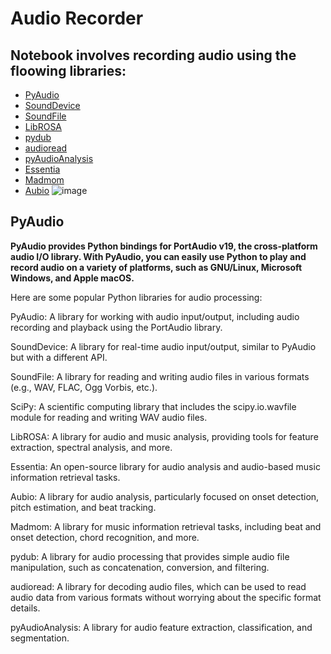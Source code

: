# Audio Recorder
## Notebook involves recording audio using the floowing libraries:
 * [PyAudio](https://pypi.org/project/PyAudio/)
 * [SoundDevice](https://pypi.org/project/sounddevice/)
 * [SoundFile](https://pypi.org/project/soundfile/)
 * [LibROSA](https://pypi.org/project/librosa/)
 * [pydub](https://pypi.org/project/pydub/)
 * [audioread](https://pypi.org/project/audioread/)
 * [pyAudioAnalysis](https://pypi.org/project/pyAudioAnalysis/)
 * [Essentia](https://pypi.org/project/essentials/)
 * [Madmom](https://pypi.org/project/madmom/)
 * [Aubio](https://pypi.org/project/aubio/)
![image](https://github.com/ThisIs-Developer/Python/assets/109382325/b1406c1c-c15d-4788-8caa-3d54fd7bdbad)
## PyAudio
**PyAudio provides Python bindings for PortAudio v19, the cross-platform audio I/O library. With PyAudio, you can easily use Python to play and record audio on a variety of platforms, such as GNU/Linux, Microsoft Windows, and Apple macOS.**

Here are some popular Python libraries for audio processing:

PyAudio: A library for working with audio input/output, including audio recording and playback using the PortAudio library.

SoundDevice: A library for real-time audio input/output, similar to PyAudio but with a different API.

SoundFile: A library for reading and writing audio files in various formats (e.g., WAV, FLAC, Ogg Vorbis, etc.).

SciPy: A scientific computing library that includes the scipy.io.wavfile module for reading and writing WAV audio files.

LibROSA: A library for audio and music analysis, providing tools for feature extraction, spectral analysis, and more.

Essentia: An open-source library for audio analysis and audio-based music information retrieval tasks.

Aubio: A library for audio analysis, particularly focused on onset detection, pitch estimation, and beat tracking.

Madmom: A library for music information retrieval tasks, including beat and onset detection, chord recognition, and more.

pydub: A library for audio processing that provides simple audio file manipulation, such as concatenation, conversion, and filtering.

audioread: A library for decoding audio files, which can be used to read audio data from various formats without worrying about the specific format details.

pyAudioAnalysis: A library for audio feature extraction, classification, and segmentation.

